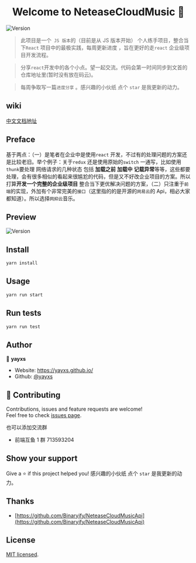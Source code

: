 <!--
 * @Author: yayxs
 * @Date: 2020-08-30 12:05:59
 * @LastEditTime: 2020-08-30 13:00:05
 * @LastEditors: yayxs
 * @Description:
 * @FilePath: \NeteaseCloudMusic\README.md
 * @
-->
<h1 align="center">Welcome to NeteaseCloudMusic 👋</h1>
<p>
  <img alt="Version" src="https://img.shields.io/badge/version-0.1.0-blue.svg?cacheSeconds=2592000" />
</p>

> 此项目是一个` JS 版本`的（目前是从 JS 版本开始） 个人练手项目，整合当下`React` 项目中的最极实践，每周更新进度 ，旨在更好的走`react` 企业级项目开发流程。

> 分享`react`开发中的各个小点。望一起交流。代码会第一时间同步到文首的 仓库地址里(暂时没有放在码云)。

> 每周争取写一篇`进度分享` 。感兴趣的小伙纸 点个 `star` 是我更新的动力。

## wiki

[中文文档地址](https://github.com/yayxs/NeteaseCloudMusic/blob/master/docs/README.md)

## Preface

基于两点：（一）是笔者在企业中是使用`react` 开发，不过有的处理问题的方案还是比较老旧。举个例子：关于`redux` 还是使用原始的`switch` 一通写，比如使用`thunk`要处理 网络请求的几种状态 包括 **加载之前** **加载中** **记载异常**等等，这些都要处理，会有很多相似的看起来很尴尬的代码，但是又不好改企业项目的方案。所以打算**开发一个完整的企业级项目** 整合当下更优解决问题的方案，（二）只注重于`前端`的实现，外加有个非常完美的`接口`（这里指的的是开源的`网易云`的 Api，相必大家都知道）。所以选择`网抑云`音乐。

## Preview

 <img alt="Version" src="https://github.com/yayxs/NeteaseCloudMusic/blob/master/docs/images/banner.gif" />

## Install

```sh
yarn install
```

## Usage

```sh
yarn run start
```

## Run tests

```sh
yarn run test
```

## Author

👤 **yayxs**

- Website: https://yayxs.github.io/
- Github: [@yayxs](https://github.com/yayxs)

## 🤝 Contributing

Contributions, issues and feature requests are welcome!<br />Feel free to check [issues page](https://github.com/yayxs/NeteaseCloudMusic/issues).

也可以添加交流群

- 前端互鱼 1 群 713593204

## Show your support

Give a ⭐️ if this project helped you! 感兴趣的小伙纸 点个 `star` 是我更新的动力。

## Thanks

 - [https://github.com/Binaryify/NeteaseCloudMusicApi](https://github.com/Binaryify/NeteaseCloudMusicApi)

## License

[MIT licensed](LICENSE).
